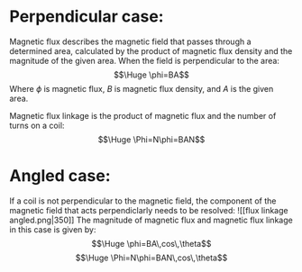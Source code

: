 
# Perpendicular case:

Magnetic flux describes the magnetic field that passes through a determined area, calculated by the product of magnetic flux density and the magnitude of the given area. When the field is perpendicular to the area:
$$\Huge \phi=BA$$
Where $\phi$ is magnetic flux, $B$ is magnetic flux density, and $A$ is the given area.

Magnetic flux linkage is the product of magnetic flux and the number of turns on a coil:
$$\Huge \Phi=N\phi=BAN$$

# Angled case:

If a coil is not perpendicular to the magnetic field, the component of the magnetic field that acts perpendiclarly needs to be resolved:
![[flux linkage angled.png|350]]
The magnitude of magnetic flux and magnetic flux linkage in this case is given by:
$$\Huge \phi=BA\,cos\,\theta$$
$$\Huge \Phi=N\phi=BAN\,cos\,\theta$$
